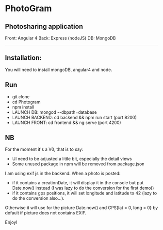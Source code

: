 # PhotoGram
Photosharing application
---

Front: Angular 4
Back: Express (nodeJS)
DB: MongoDB

---

## Installation:
You will need to install mongoDB, angular4 and node.

## Run 
- git clone
- cd Photogram
- npm install
- LAUNCH DB: mongod --dbpath=database
- LAUNCH BACKEND: cd backend && npm run start (port 8200)
- LAUNCH FRONT: cd frontend && ng serve (port 4200)

## NB
For the moment it's a V0, that is to say: 

- UI need to be adjusted a little bit, especially the detail views
- Some unused package in npm will be removed from package.json

I am using exif js in the backend. When a photo is posted: 
- if it contains a creationDate, it will display it in the console but put Date.now() instead (I was lazy to do the conversion for the first demo))
- if it contains gps positions, it will set longitude and latitude to 42 (lazy to do the conversion also...). 

Otherwise it will use for the picture Date.now() and GPS{lat = 0, long = 0} by default if picture does not contains EXIF. 

Enjoy!



